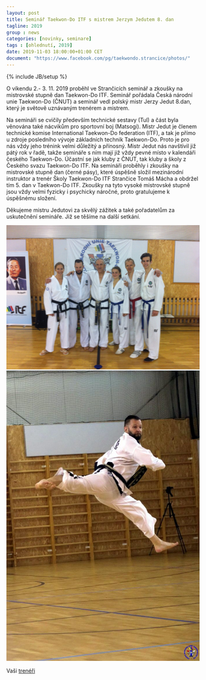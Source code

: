 ```yaml
---
layout: post
title: Seminář Taekwon-Do ITF s mistrem Jerzym Jedutem 8. dan
tagline: 2019
group : news
categories: [novinky, seminare]
tags : [ohlednutí, 2019]
date: 2019-11-03 18:00:00+01:00 CET
document: "https://www.facebook.com/pg/taekwondo.strancice/photos/"
---
```

{% include JB/setup %}

O víkendu 2.- 3. 11. 2019 proběhl ve Strančicích seminář a zkoušky na mistrovské stupně dan Taekwon-Do ITF.
Seminář pořádala Česká národní unie Taekwon-Do (ČNUT) a seminář vedl polský mistr Jerzy Jedut 8.dan, který je světově uznávaným trenérem a mistrem.

Na semináři se cvičily především technické sestavy (Tul) a část byla věnována také nácvikům pro sportovní boj (Matsogi).
Mistr Jedut je členem technické komise International Taekwon-Do federation (ITF), 
a tak je přímo u zdroje posledního vývoje základních technik Taekwon-Do. Proto je pro nás vždy jeho trénink velmi důležitý a přínosný.
Mistr Jedut nás navštívil již pátý rok v řadě, takže semináře s ním mají již vždy pevné místo v kalendáři českého Taekwon-Do.
Účastní se jak kluby z ČNUT, tak kluby a školy z Českého svazu Taekwon-Do ITF.
Na semináři proběhly i zkoušky na mistrovské stupně dan (černé pásy), které úspěšně složil mezinárodní instruktor a trenér Školy Taekwon-Do ITF Strančice Tomáš Mácha a obdržel tím 5. dan v Taekwon-Do ITF. Zkoušky na tyto vysoké mistrovské stupně jsou vždy velmi fyzicky i psychicky náročné, proto gratulujeme k úspěšnému složení.

Děkujeme mistru Jedutovi za skvělý zážitek a také pořadatelům za uskutečnění semináře.
Již se těšíme na další setkání.

<a href="{{ page.document }}" title="foto 1 - Mr. Jedut s členy TKD Strančice">
  <img src="/files/img/20191105-jedut-1.jpg" alt="[foto 1 - Mr. Jedut s členy TKD Strančice]">
</a>
<a href="{{ page.document }}" title="foto 2 - 11.5.19_Rózka Pačesová - nejúspěšnější žákyně MČR 2019">
  <img src="/files/img/20191105-jedut-2.jpg" alt="[foto 2 - Tomáš Mácha, trenér, zkoušky, 5. Dan]">
</a>

Vaši [trenéři][1]

[1]: http://taekwondo-strancice.cz/treneri/

